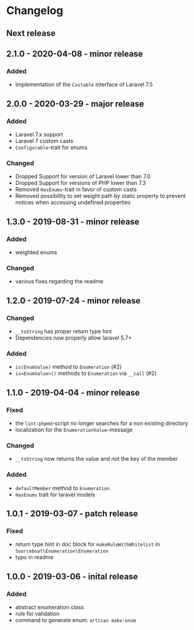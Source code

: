 # Changelog

## Next release


## 2.1.0 - 2020-04-08 - minor release

### Added
- Implementation of the `Castable` interface of Laravel 7.5 


## 2.0.0 - 2020-03-29 - major release

### Added
- Laravel 7.x support
- Laravel 7 custom casts
- `Configurable`-trait for enums

### Changed
- Dropped Support for version of Laravel lower than 7.0
- Dropped Support for versions of PHP lower than 7.3
- Removed `HasEnums`-trait in favor of custom casts
- Removed possibility to set weight path by static property to prevent notices when accessing undefined properties


## 1.3.0 - 2019-08-31 - minor release

### Added
- weighted enums

### Changed
- various fixes regarding the readme


## 1.2.0 - 2019-07-24 - minor release

### Changed
- `__toString` has proper return type hint
- Dependencies now properly allow laravel 5.7+

### Added
- `is(EnumValue)` method to `Enumeration` (#2)
- `is<EnumValue>()` methods to `Enumeration` via `__call` (#2)


## 1.1.0 - 2019-04-04 - minor release

### Fixed
- the `lint:phpmd`-script no longer searches for a non existing directory
- localization for the `EnumerationValue`-message

### Changed
- `__toString` now returns the value and not the key of the member

### Added
- `defaultMember` method to `Enumeration`
- `HasEnums` trait for laravel models


## 1.0.1 - 2019-03-07 - patch release

### Fixed
- return type hint in doc block for `makeRuleWithWhitelist` in `Sourceboat\Enumeration\Enumeration`
- typo in readme


## 1.0.0 - 2019-03-06 - inital release

### Added
- abstract enumeration class
- rule for validation
- command to generate enum: `artisan make:enum`
